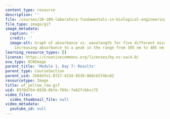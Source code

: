 ```yaml
---
content_type: resource
description: ''
file: /courses/20-109-laboratory-fundamentals-in-biological-engineering-spring-2010/05f8d76469388bfef69cfe62fcbbcc75_wf_yellow_raw.gif
file_type: image/gif
image_metadata:
  caption: ''
  credit: ''
  image-alt: Graph of absorbance vs. wavelength for five different assays, showing
    increasing absorbance to a peak in the range from 395 nm to 405 nm.
learning_resource_types: []
license: https://creativecommons.org/licenses/by-nc-sa/4.0/
ocw_type: OCWImage
parent_title: 'Module 1, Day 7: Results'
parent_type: CourseSection
parent_uid: 2b04dfe1-8727-423d-6536-86dcb5f4bcd2
resourcetype: Image
title: wf_yellow_raw.gif
uid: 05f8d764-6938-8bfe-f69c-fe62fcbbcc75
video_files:
  video_thumbnail_file: null
video_metadata:
  youtube_id: null
---
```


